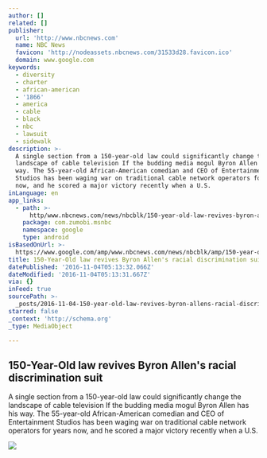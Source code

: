 ```yaml
---
author: []
related: []
publisher:
  url: 'http://www.nbcnews.com'
  name: NBC News
  favicon: 'http://nodeassets.nbcnews.com/31533d28.favicon.ico'
  domain: www.google.com
keywords:
  - diversity
  - charter
  - african-american
  - '1866'
  - america
  - cable
  - black
  - nbc
  - lawsuit
  - sidewalk
description: >-
  A single section from a 150-year-old law could significantly change the
  landscape of cable television If the budding media mogul Byron Allen has his
  way. The 55-year-old African-American comedian and CEO of Entertainment
  Studios has been waging war on traditional cable network operators for years
  now, and he scored a major victory recently when a U.S.
inLanguage: en
app_links:
  - path: >-
      http/www.nbcnews.com/news/nbcblk/150-year-old-law-revives-byron-allens-racial-discrimination-suit-n675706
    package: com.zumobi.msnbc
    namespace: google
    type: android
isBasedOnUrl: >-
  https://www.google.com/amp/www.nbcnews.com/news/nbcblk/amp/150-year-old-law-revives-byron-allens-racial-discrimination-suit-n675706
title: 150-Year-Old law revives Byron Allen's racial discrimination suit
datePublished: '2016-11-04T05:13:32.066Z'
dateModified: '2016-11-04T05:13:31.667Z'
via: {}
inFeed: true
sourcePath: >-
  _posts/2016-11-04-150-year-old-law-revives-byron-allens-racial-discrimination.md
starred: false
_context: 'http://schema.org'
_type: MediaObject

---
```

<article style=""><h1>150-Year-Old law revives Byron Allen's racial discrimination suit</h1><p>A single section from a 150-year-old law could significantly change the landscape of cable television If the budding media mogul Byron Allen has his way. The 55-year-old African-American comedian and CEO of Entertainment Studios has been waging war on traditional cable network operators for years now, and he scored a major victory recently when a U.S.</p><img src="http://media3.s-nbcnews.com/j/newscms/2016_44/1775946/161031-byron-allen-comedian-156p_41524352b67668e932a09de2c90443e1.nbcnews-fp-1200-800.jpg" /></article>